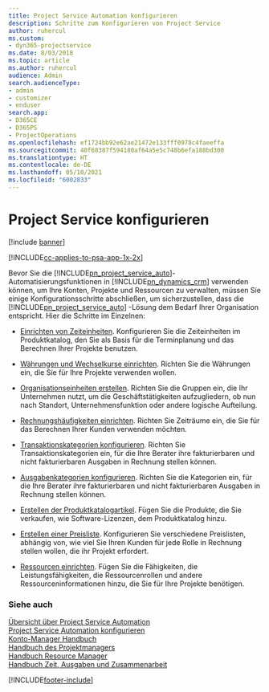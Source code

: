 ```yaml
---
title: Project Service Automation konfigurieren
description: Schritte zum Konfigurieren von Project Service
author: ruhercul
ms.custom:
- dyn365-projectservice
ms.date: 8/03/2018
ms.topic: article
ms.author: ruhercul
audience: Admin
search.audienceType:
- admin
- customizer
- enduser
search.app:
- D365CE
- D365PS
- ProjectOperations
ms.openlocfilehash: ef1724bb92e62ae21472e133fff0978c4faeeffa
ms.sourcegitcommit: 40f68387f594180af64a5e5c748b6efa188bd300
ms.translationtype: HT
ms.contentlocale: de-DE
ms.lasthandoff: 05/10/2021
ms.locfileid: "6002833"
---
```

# <a name="configure-project-service"></a>Project Service konfigurieren

[!include [banner](../includes/psa-now-project-operations.md)]

[!INCLUDE[cc-applies-to-psa-app-1x-2x](../includes/cc-applies-to-psa-app-1x-2x.md)]

Bevor Sie die [!INCLUDE[pn_project_service_auto](../includes/pn-project-service-auto.md)]-Automatisierungsfunktionen in [!INCLUDE[pn_dynamics_crm](../includes/pn-dynamics-crm.md)] verwenden können, um Ihre Konten, Projekte und Ressourcen zu verwalten, müssen Sie einige Konfigurationsschritte abschließen, um sicherzustellen, dass die [!INCLUDE[pn_project_service_auto](../includes/pn-project-service-auto.md)] -Lösung dem Bedarf Ihrer Organisation entspricht. Hier die Schritte im Einzelnen:  
  
-   [Einrichten von Zeiteinheiten](../psa/set-up-time-units.md). Konfigurieren Sie die Zeiteinheiten im Produktkatalog, den Sie als Basis für die Terminplanung und das Berechnen Ihrer Projekte benutzen.  
  
-   [Währungen und Wechselkurse einrichten](../psa/set-up-currencies-exchange-rates.md). Richten Sie die Währungen ein, die Sie für Ihre Projekte verwenden wollen.  
  
-   [Organisationseinheiten erstellen](../psa/create-organizational-units.md). Richten Sie die Gruppen ein, die Ihr Unternehmen nutzt, um die Geschäftstätigkeiten aufzugliedern, ob nun nach Standort, Unternehmensfunktion oder andere logische Aufteilung.  
  
-   [Rechnungshäufigkeiten einrichten](../psa/set-up-invoice-frequencies.md). Richten Sie Zeiträume ein, die Sie für das Berechnen Ihrer Kunden verwenden möchten.  
  
-   [Transaktionskategorien konfigurieren](../psa/configure-transaction-categories.md). Richten Sie Transaktionskategorien ein, für die Ihre Berater ihre fakturierbaren und nicht fakturierbaren Ausgaben in Rechnung stellen können.  
  
-   [Ausgabenkategorien konfigurieren](../psa/configure-expense-categories.md). Richten Sie die Kategorien ein, für die Ihre Berater ihre fakturierbaren und nicht fakturierbaren Ausgaben in Rechnung stellen können.  
  
-   [Erstellen der Produktkatalogartikel](../psa/create-product-catalog-items.md). Fügen Sie die Produkte, die Sie verkaufen, wie Software-Lizenzen, dem Produktkatalog hinzu.  
  
-   [Erstellen einer Preisliste](../psa/create-price-list.md). Konfigurieren Sie verschiedene Preislisten, abhängig von, wie viel Sie Ihren Kunden für jede Rolle in Rechnung stellen wollen, die ihr Projekt erfordert.  
  
-   [Ressourcen einrichten](../psa/set-up-resources.md). Fügen Sie die Fähigkeiten, die Leistungsfähigkeiten, die Ressourcenrollen und andere Ressourceninformationen hinzu, die Sie für Ihre Projekte benötigen.  
  
### <a name="see-also"></a>Siehe auch  
 [Übersicht über Project Service Automation](../psa/overview.md)   
 [Project Service Automation konfigurieren](../psa/configure.md)   
 [Konto-Manager Handbuch](../psa/account-manager-guide.md)   
 [Handbuch des Projektmanagers](../psa/project-manager-guide.md)   
 [Handbuch Resource Manager](../psa/resource-manager-guide.md)   
 [Handbuch Zeit, Ausgaben und Zusammenarbeit](../psa/time-expense-collaboration-guide.md)


[!INCLUDE[footer-include](../includes/footer-banner.md)]